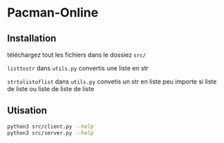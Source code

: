# Pacman-Online

## Installation

téléchargez tout les fichiers dans le dossiez `src/`

`listtostr` dans `utils.py` convertis une liste en str


`strtolistoflist` dans `utils.py` convetis un str en liste peu importe si liste de liste ou liste de liste de liste
## Utisation

```sh
python3 src/client.py --help
python3 src/server.py --help
```
